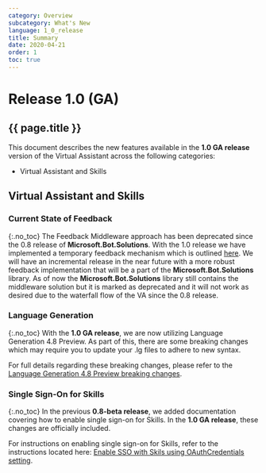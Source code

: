 ```yaml
---
category: Overview
subcategory: What's New
language: 1_0_release
title: Summary
date: 2020-04-21
order: 1
toc: true
---
```


# Release 1.0 (GA)
## {{ page.title }}

This document describes the new features available in the **1.0 GA release** version of the Virtual Assistant across the following categories:
- Virtual Assistant and Skills

## Virtual Assistant and Skills
### Current State of Feedback
{:.no_toc}
The Feedback Middleware approach has been deprecated since the 0.8 release of **Microsoft.Bot.Solutions**. 
With the 1.0 release we have implemented a temporary feedback mechanism which is outlined [here](https://aka.ms/bfFeedbackDoc). We will have an 
incremental release in the near future with a more robust feedback implementation that will be a part of the **Microsoft.Bot.Solutions** library. 
As of now the **Microsoft.Bot.Solutions** library still contains the middleware solution but it is marked as deprecated and it will not work as 
desired due to the waterfall flow of the VA since the 0.8 release.

### Language Generation
{:.no_toc}
With the **1.0 GA release**, we are now utilizing Language Generation 4.8 Preview. As part of this, there are some breaking changes which may require you to update your .lg files to adhere to new syntax.

For full details regarding these breaking changes, please refer to the [Language Generation 4.8 Preview breaking changes](https://github.com/microsoft/BotBuilder-Samples/tree/master/experimental/language-generation#48-preview).

### Single Sign-On for Skills
{:.no_toc}
In the previous **0.8-beta release**, we added documentation covering how to enable single sign-on for Skills. In the **1.0 GA release**, these changes are officially included.

For instructions on enabling single sign-on for Skills, refer to the instructions located here: [Enable SSO with Skils using OAuthCredentials setting]({{site.baseurl}}//overview/whats-new/1.0/enable-sso-with-skills-using-oauthcredentials-setting).